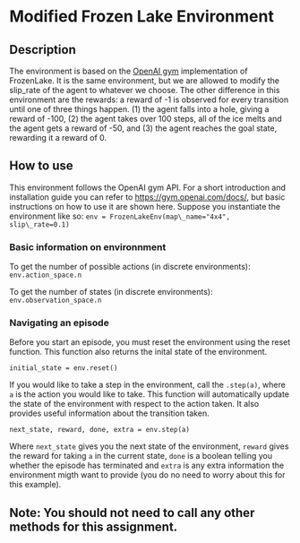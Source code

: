 # Modified Frozen Lake Environment

## Description
The environment is based on the [OpenAI gym](https://gym.openai.com) implementation of FrozenLake. It is the same environment, but we are allowed to modify the slip_rate of the agent to whatever we choose.
The other difference in this environment are the rewards: a reward of -1 is observed for every transition until one of three things happen. (1) the agent falls into a hole, giving a reward of -100,
(2) the agent takes over 100 steps, all of the ice melts and the agent gets a reward of -50, and (3) the agent reaches the goal state, rewarding it a reward of 0. 

## How to use
This environment follows the OpenAI gym API. For a short introduction and installation guide you can refer to <https://gym.openai.com/docs/>, but basic instructions on how to use it are shown here.
Suppose you instantiate the environment like so: `env = FrozenLakeEnv(map\_name="4x4", slip\_rate=0.1)`
### Basic information on environnment
To get the number of possible actions (in discrete environments): `env.action_space.n`

To get the number of states (in discrete environments): `env.observation_space.n`

### Navigating an episode
Before you start an episode, you must reset the environment using the reset function. This function also returns the inital state of the environment.

`initial_state = env.reset()`

If you would like to take a step in the environment, call the `.step(a)`, where `a` is the action you would like to take. This function will automatically update the state of the
environment with respect to the action taken. It also provides useful information about the transition taken.

`next_state, reward, done, extra = env.step(a)`

Where `next_state` gives you the next state of the environment, `reward` gives the reward for taking `a` in the current state, `done` is a boolean telling you whether the episode has terminated
and `extra` is any extra information the environment migth want to provide (you do no need to worry about this for this example).

## Note: You should not need to call any other methods for this assignment.
